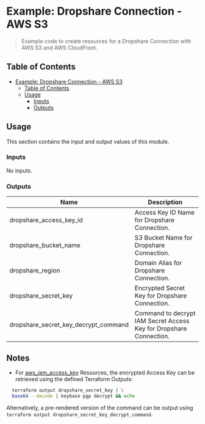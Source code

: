 # Example: Dropshare Connection - AWS S3

> Example code to create resources for a Dropshare Connection with AWS S3 and AWS CloudFront.

## Table of Contents

- [Example: Dropshare Connection - AWS S3](#example-dropshare-connection---aws-s3)
  - [Table of Contents](#table-of-contents)
  - [Usage](#usage)
    - [Inputs](#inputs)
    - [Outputs](#outputs)

## Usage

This section contains the input and output values of this module.

<!-- BEGIN_TF_DOCS -->
### Inputs

No inputs.

### Outputs

| Name | Description |
|------|-------------|
| dropshare\_access\_key\_id | Access Key ID Name for Dropshare Connection. |
| dropshare\_bucket\_name | S3 Bucket Name for Dropshare Connection. |
| dropshare\_region | Domain Alias for Dropshare Connection. |
| dropshare\_secret\_key | Encrypted Secret Key for Dropshare Connection. |
| dropshare\_secret\_key\_decrypt\_command | Command to decrypt IAM Secret Access Key for Dropshare Connection. |
<!-- END_TF_DOCS -->

## Notes

* For [aws_iam_access_key](https://www.terraform.io/docs/providers/aws/r/iam_access_key.html#encrypted_secret) Resources, the encrypted Access Key can be retrieved using the defined Terraform Outputs:

```sh
  terraform output dropshare_secret_key | \
  base64 --decode | keybase pgp decrypt && echo
```

Alternatively, a pre-rendered version of the command can be output using `terraform output dropshare_secret_key_decrypt_command`.
